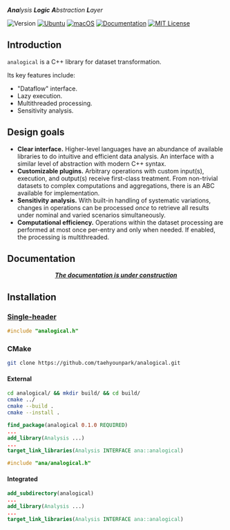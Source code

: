 ***Ana**lysis **Logic** **A**bstraction **L**ayer*

![Version](https://img.shields.io/badge/Version-0.1.1-blue.svg)
[![Ubuntu](https://github.com/taehyounpark/analogical/actions/workflows/ubuntu.yml/badge.svg?branch=master)](https://github.com/taehyounpark/analogical/actions/workflows/ubuntu.yml)
[![macOS](https://github.com/taehyounpark/analogical/actions/workflows/macos.yml/badge.svg?branch=master)](https://github.com/taehyounpark/analogical/actions/workflows/macos.yml)
[![Documentation](https://img.shields.io/badge/mkdocs-Documentation-blue.svg)](https://opensource.org/licenses/MIT)
[![MIT License](https://img.shields.io/badge/License-MIT-yellow.svg)](https://opensource.org/licenses/MIT)


## Introduction

`analogical` is a C++ library for dataset transformation.

Its key features include:

- "Dataflow" interface.
- Lazy execution.
- Multithreaded processing.
- Sensitivity analysis.

## Design goals

- **Clear interface.** Higher-level languages have an abundance of available libraries to do intuitive and efficient data analysis. An interface with a similar level of abstraction with modern C++ syntax.
- **Customizable plugins.** Arbitrary operations with custom input(s), execution, and output(s) receive first-class treatment. From non-trivial datasets to complex computations and aggregations, there is an ABC available for implementation.
- **Sensitivity analysis.** With built-in handling of systematic variations, changes in operations can be processed *once* to retrieve all results under nominal and varied scenarios simultaneously.
- **Computational efficiency.** Operations within the dataset processing are performed at most once per-entry and only when needed. If enabled, the processing is multithreaded.

## Documentation

***<p style="text-align: center;">[The documentation is under construction](https://taehyounpark.github.io/analogical/)</p>***


## Installation

### [Single-header](https://raw.githubusercontent.com/taehyounpark/analogical/master/analogical.h)
```cpp
#include "analogical.h"
```
### CMake
```sh
git clone https://github.com/taehyounpark/analogical.git
``````
#### External
```sh
cd analogical/ && mkdir build/ && cd build/
cmake ../
cmake --build .
cmake --install .
```
```cmake
find_package(analogical 0.1.0 REQUIRED)
...
add_library(Analysis ...)
...
target_link_libraries(Analysis INTERFACE ana::analogical)
```
```cpp
#include "ana/analogical.h"
```
#### Integrated
```cmake
add_subdirectory(analogical)
...
add_library(Analysis ...)
...
target_link_libraries(Analysis INTERFACE ana::analogical)
```
